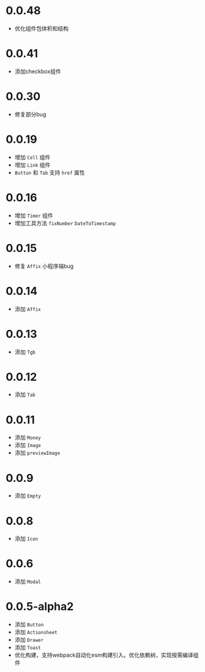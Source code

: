  # 0.0.48
 - 优化组件包体积和结构
 # 0.0.41
 - 添加checkbox组件


 # 0.0.30
 - 修复部分bug

 # 0.0.19
 - 增加 `Cell` 组件
 - 增加 `Link` 组件
 - `Button` 和 `Tab` 支持 `href` 属性


 # 0.0.16
 - 增加 `Timer` 组件
 - 增加工具方法 `fixNumber` `DateToTimestamp`

 # 0.0.15
 - 修复 `Affix` 小程序端bug
 # 0.0.14
 - 添加 `Affix`
 # 0.0.13
 - 添加 `Tgb`

 # 0.0.12
 - 添加 `Tab`

 # 0.0.11
 - 添加 `Money`
 - 添加 `Image`
 - 添加 `previewImage`


 # 0.0.9
 - 添加 `Empty`

# 0.0.8
 - 添加 `Icon`

# 0.0.6
 - 添加 `Modal`


# 0.0.5-alpha2
 - 添加 `Button`
 - 添加 `Actionsheet`
 - 添加 `Drawer`
 - 添加 `Toast`
 - 优化构建，支持webpack自动化esm构建引入。优化依赖树，实现按需编译组件

